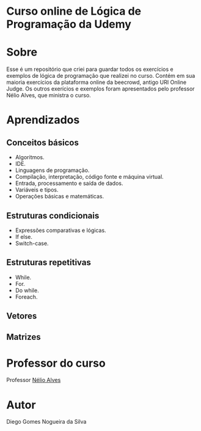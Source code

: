 # Curso online de Lógica de Programação da Udemy

# Sobre

Esse é um repositório que criei para guardar todos os exercícios e exemplos de lógica de programação que realizei no curso. Contém em sua maioria exercícios da plataforma online da beecrowd, antigo URI Online Judge. Os outros exerícios e exemplos foram apresentados pelo professor Nélio Alves, que ministra o curso.

# Aprendizados

## Conceitos básicos
- Algoritmos.
- IDE.
- Linguagens de programação.
- Compilação, interpretação, código fonte e máquina virtual.
- Entrada, processamento e saída de dados.
- Variáveis e tipos.
- Operações básicas e matemáticas.

## Estruturas condicionais
- Expressões comparativas e lógicas.
- If else.
- Switch-case.

## Estruturas repetitivas
- While.
- For.
- Do while.
- Foreach.

## Vetores

## Matrizes

# Professor do curso

Professor  [Nélio Alves](https://www.linkedin.com/in/nelio-alves/)

# Autor

Diego Gomes Nogueira da Silva





